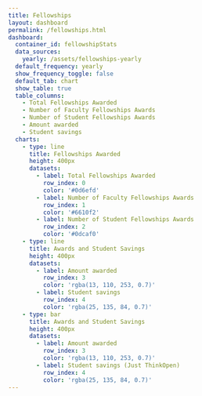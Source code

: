 ```yaml
---
title: Fellowships
layout: dashboard
permalink: /fellowships.html
dashboard:
  container_id: fellowshipStats
  data_sources:
    yearly: /assets/fellowships-yearly
  default_frequency: yearly
  show_frequency_toggle: false
  default_tab: chart
  show_table: true
  table_columns:
    - Total Fellowships Awarded
    - Number of Faculty Fellowships Awards
    - Number of Student Fellowships Awards
    - Amount awarded 
    - Student savings
  charts:
    - type: line
      title: Fellowships Awarded
      height: 400px
      datasets:
        - label: Total Fellowships Awarded
          row_index: 0
          color: '#0d6efd'
        - label: Number of Faculty Fellowships Awards	
          row_index: 1
          color: '#6610f2'
        - label: Number of Student Fellowships Awards
          row_index: 2
          color: '#0dcaf0'
    - type: line
      title: Awards and Student Savings
      height: 400px
      datasets:
        - label: Amount awarded
          row_index: 3
          color: 'rgba(13, 110, 253, 0.7)'
        - label: Student savings
          row_index: 4
          color: 'rgba(25, 135, 84, 0.7)'
    - type: bar
      title: Awards and Student Savings
      height: 400px
      datasets:
        - label: Amount awarded
          row_index: 3
          color: 'rgba(13, 110, 253, 0.7)'
        - label: Student savings (Just ThinkOpen)
          row_index: 4
          color: 'rgba(25, 135, 84, 0.7)'
---
```

